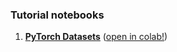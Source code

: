 ### Tutorial notebooks
1. **[PyTorch Datasets](tutorial_nb.01.pytorch_datasets.ipynb)** ([open in colab!](https://colab.research.google.com/github/mvinyard/lightning-tutorial/blob/main/notebooks/tutorial_nb.01.pytorch_datasets.ipynb))
